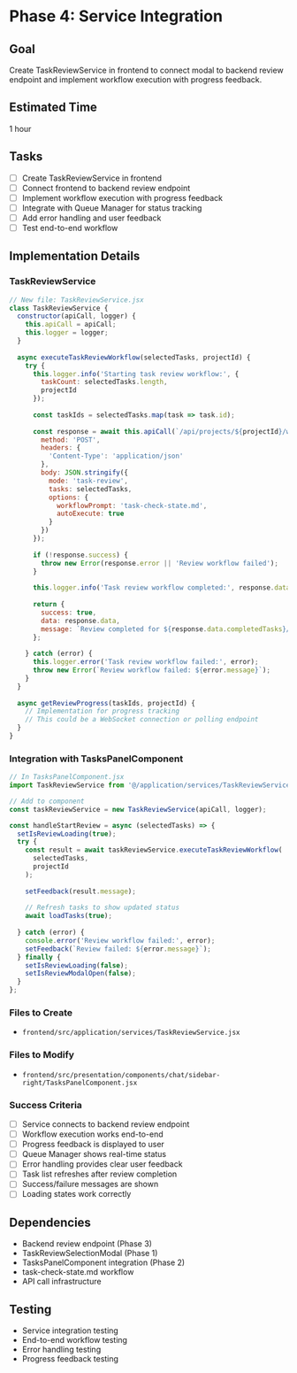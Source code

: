# Phase 4: Service Integration

## Goal
Create TaskReviewService in frontend to connect modal to backend review endpoint and implement workflow execution with progress feedback.

## Estimated Time
1 hour

## Tasks
- [ ] Create TaskReviewService in frontend
- [ ] Connect frontend to backend review endpoint
- [ ] Implement workflow execution with progress feedback
- [ ] Integrate with Queue Manager for status tracking
- [ ] Add error handling and user feedback
- [ ] Test end-to-end workflow

## Implementation Details

### TaskReviewService
```javascript
// New file: TaskReviewService.jsx
class TaskReviewService {
  constructor(apiCall, logger) {
    this.apiCall = apiCall;
    this.logger = logger;
  }
  
  async executeTaskReviewWorkflow(selectedTasks, projectId) {
    try {
      this.logger.info('Starting task review workflow:', {
        taskCount: selectedTasks.length,
        projectId
      });
      
      const taskIds = selectedTasks.map(task => task.id);
      
      const response = await this.apiCall(`/api/projects/${projectId}/workflow/execute`, {
        method: 'POST',
        headers: {
          'Content-Type': 'application/json'
        },
        body: JSON.stringify({
          mode: 'task-review',
          tasks: selectedTasks,
          options: {
            workflowPrompt: 'task-check-state.md',
            autoExecute: true
          }
        })
      });
      
      if (!response.success) {
        throw new Error(response.error || 'Review workflow failed');
      }
      
      this.logger.info('Task review workflow completed:', response.data);
      
      return {
        success: true,
        data: response.data,
        message: `Review completed for ${response.data.completedTasks}/${response.data.totalTasks} tasks`
      };
      
    } catch (error) {
      this.logger.error('Task review workflow failed:', error);
      throw new Error(`Review workflow failed: ${error.message}`);
    }
  }
  
  async getReviewProgress(taskIds, projectId) {
    // Implementation for progress tracking
    // This could be a WebSocket connection or polling endpoint
  }
}
```

### Integration with TasksPanelComponent
```javascript
// In TasksPanelComponent.jsx
import TaskReviewService from '@/application/services/TaskReviewService';

// Add to component
const taskReviewService = new TaskReviewService(apiCall, logger);

const handleStartReview = async (selectedTasks) => {
  setIsReviewLoading(true);
  try {
    const result = await taskReviewService.executeTaskReviewWorkflow(
      selectedTasks, 
      projectId
    );
    
    setFeedback(result.message);
    
    // Refresh tasks to show updated status
    await loadTasks(true);
    
  } catch (error) {
    console.error('Review workflow failed:', error);
    setFeedback(`Review failed: ${error.message}`);
  } finally {
    setIsReviewLoading(false);
    setIsReviewModalOpen(false);
  }
};
```

### Files to Create
- `frontend/src/application/services/TaskReviewService.jsx`

### Files to Modify
- `frontend/src/presentation/components/chat/sidebar-right/TasksPanelComponent.jsx`

### Success Criteria
- [ ] Service connects to backend review endpoint
- [ ] Workflow execution works end-to-end
- [ ] Progress feedback is displayed to user
- [ ] Queue Manager shows real-time status
- [ ] Error handling provides clear user feedback
- [ ] Task list refreshes after review completion
- [ ] Success/failure messages are shown
- [ ] Loading states work correctly

## Dependencies
- Backend review endpoint (Phase 3)
- TaskReviewSelectionModal (Phase 1)
- TasksPanelComponent integration (Phase 2)
- task-check-state.md workflow
- API call infrastructure

## Testing
- Service integration testing
- End-to-end workflow testing
- Error handling testing
- Progress feedback testing

